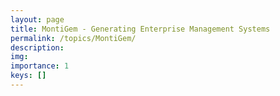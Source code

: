 ```yaml
---
layout: page
title: MontiGem - Generating Enterprise Management Systems
permalink: /topics/MontiGem/
description:
img:
importance: 1
keys: []
---
```


